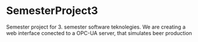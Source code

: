 # SemesterProject3
Semester project for 3. semester software teknolegies. We are creating a web interface conected to a OPC-UA server, that simulates beer production
